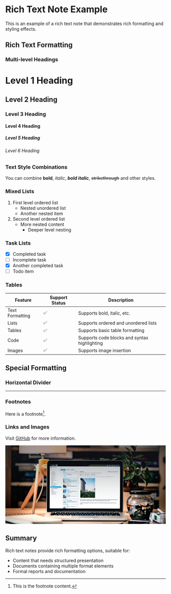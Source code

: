 # Rich Text Note Example

This is an example of a rich text note that demonstrates rich formatting and styling effects.

## Rich Text Formatting

### Multi-level Headings
# Level 1 Heading
## Level 2 Heading
### Level 3 Heading
#### Level 4 Heading
##### Level 5 Heading
###### Level 6 Heading

### Text Style Combinations
You can combine **bold**, *italic*, ***bold italic***, ~~strikethrough~~ and other styles.

### Mixed Lists
1. First level ordered list
   - Nested unordered list
   - Another nested item
2. Second level ordered list
   - More nested content
     - Deeper level nesting

### Task Lists
- [x] Completed task
- [ ] Incomplete task
- [x] Another completed task
- [ ] Todo item

### Tables
| Feature | Support Status | Description |
|---------|----------------|-------------|
| Text Formatting | ✅ | Supports bold, italic, etc. |
| Lists | ✅ | Supports ordered and unordered lists |
| Tables | ✅ | Supports basic table formatting |
| Code | ✅ | Supports code blocks and syntax highlighting |
| Images | ✅ | Supports image insertion |

## Special Formatting

### Horizontal Divider
---

### Footnotes
Here is a footnote[^1].

[^1]: This is the footnote content.

### Links and Images
Visit [GitHub](https://github.com) for more information.

![Sample Image](sample-image.png)

## Summary

Rich text notes provide rich formatting options, suitable for:
- Content that needs structured presentation
- Documents containing multiple format elements
- Formal reports and documentation 